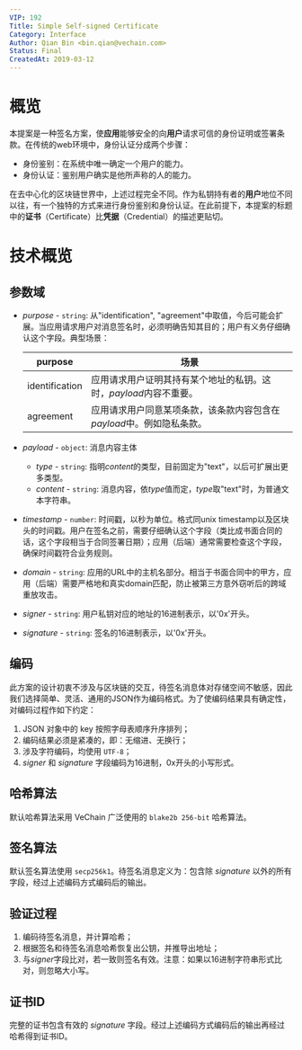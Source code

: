 ```yaml
---
VIP: 192
Title: Simple Self-signed Certificate
Category: Interface
Author: Qian Bin <bin.qian@vechain.com>
Status: Final
CreatedAt: 2019-03-12
---
```


# 概览

本提案是一种签名方案，使**应用**能够安全的向**用户**请求可信的身份证明或签署条款。在传统的web环境中，身份认证分成两个步骤：

- 身份鉴别：在系统中唯一确定一个用户的能力。
- 身份认证：鉴别用户确实是他所声称的人的能力。

在去中心化的区块链世界中，上述过程完全不同。作为私钥持有者的**用户**地位不同以往，有一个独特的方式来进行身份鉴别和身份认证。在此前提下，本提案的标题中的**证书**（Certificate）比**凭据**（Credential）的描述更贴切。


# 技术概览

## 参数域

* *purpose* - `string`: 从"identification", "agreement"中取值，今后可能会扩展。当应用请求用户对消息签名时，必须明确告知其目的；用户有义务仔细确认这个字段。典型场景：
    
    | purpose | 场景 |
    | --- | --- |
    | identification | 应用请求用户证明其持有某个地址的私钥。这时，*payload*内容不重要。 |
    | agreement | 应用请求用户同意某项条款，该条款内容包含在*payload*中。例如隐私条款。 |


* *payload* - `object`: 消息内容主体
    
    * *type* - `string`: 指明*content*的类型，目前固定为"text"，以后可扩展出更多类型。
    * *content* - `string`: 消息内容，依*type*值而定，*type*取"text"时，为普通文本字符串。

* *timestamp* - `number`: 时间戳，以秒为单位。格式同unix timestamp以及区块头的时间戳。用户在签名之前，需要仔细确认这个字段（类比成书面合同的话，这个字段相当于合同签署日期）；应用（后端）通常需要检查这个字段，确保时间戳符合业务规则。
* *domain* - `string`: 应用的URL中的主机名部分。相当于书面合同中的甲方，应用（后端）需要严格地和真实domain匹配，防止被第三方意外窃听后的跨域重放攻击。
* *signer* - `string`: 用户私钥对应的地址的16进制表示，以'0x'开头。
* *signature* - `string`: 签名的16进制表示，以'0x'开头。

## 编码

此方案的设计初衷不涉及与区块链的交互，待签名消息体对存储空间不敏感，因此我们选择简单、灵活、通用的JSON作为编码格式。为了使编码结果具有确定性，对编码过程作如下约定：

1. JSON 对象中的 key 按照字母表顺序升序排列；
2. 编码结果必须是紧凑的，即：无缩进、无换行；
3. 涉及字符编码，均使用 `UTF-8`；
4. *signer* 和 *signature* 字段编码为16进制，0x开头的小写形式。

## 哈希算法

默认哈希算法采用 VeChain 广泛使用的 `blake2b 256-bit` 哈希算法。

## 签名算法

默认签名算法使用 `secp256k1`。待签名消息定义为：包含除 *signature* 以外的所有字段，经过上述编码方式编码后的输出。

## 验证过程

1. 编码待签名消息，并计算哈希；
2. 根据签名和待签名消息哈希恢复出公钥，并推导出地址；
3. 与*signer*字段比对，若一致则签名有效。注意：如果以16进制字符串形式比对，则忽略大小写。

## 证书ID

完整的证书包含有效的 *signature* 字段。经过上述编码方式编码后的输出再经过哈希得到证书ID。
